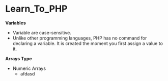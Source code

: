 # Learn_To_PHP
**Variables**
- Variable are case-sensitive.
- Unlike other programming languages, PHP has no command for declaring a variable. It is created the moment you first assign a value to it.

**Arrays Type**
- Numeric Arrays
  - afdasd
